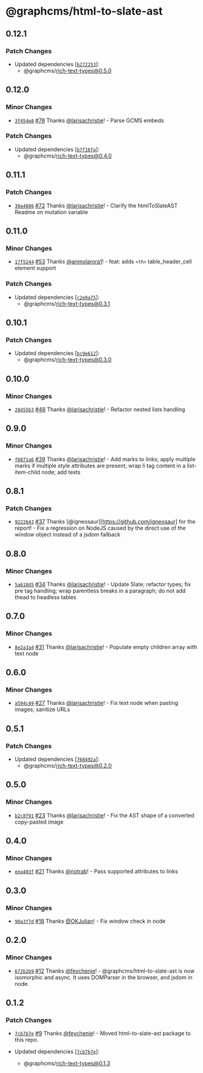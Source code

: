 # @graphcms/html-to-slate-ast

## 0.12.1

### Patch Changes

- Updated dependencies [[`b272253`](https://github.com/hygraph/rich-text/commit/b2722534275efd2c5e473d549d0f0e5a28100025)]:
  - @graphcms/rich-text-types@0.5.0

## 0.12.0

### Minor Changes

- [`3f454e8`](https://github.com/hygraph/rich-text/commit/3f454e82d2c84506b70554af75b66971858e238f) [#78](https://github.com/hygraph/rich-text/pull/78) Thanks [@larisachristie](https://github.com/larisachristie)! - Parse GCMS embeds

### Patch Changes

- Updated dependencies [[`b7f16fa`](https://github.com/hygraph/rich-text/commit/b7f16fa76a28ad0f5cdbe6cb1f58d7fafa63df15)]:
  - @graphcms/rich-text-types@0.4.0

## 0.11.1

### Patch Changes

- [`30a4886`](https://github.com/hygraph/rich-text/commit/30a4886511a313075cd36c2c38f2891ceaf95ad8) [#72](https://github.com/hygraph/rich-text/pull/72) Thanks [@larisachristie](https://github.com/larisachristie)! - Clarify the htmlToSlateAST Readme on mutation variable

## 0.11.0

### Minor Changes

- [`17f5244`](https://github.com/hygraph/rich-text/commit/17f52440c3fae398f8fd49d4ef61a6fe46ff8635) [#53](https://github.com/hygraph/rich-text/pull/53) Thanks [@anmolarora1](https://github.com/anmolarora1)! - feat: adds `<th>` table_header_cell element support

### Patch Changes

- Updated dependencies [[`c2e0a75`](https://github.com/hygraph/rich-text/commit/c2e0a75e995591bb299250f4d14092b1843b1183)]:
  - @graphcms/rich-text-types@0.3.1

## 0.10.1

### Patch Changes

- Updated dependencies [[`bc9e612`](https://github.com/hygraph/rich-text/commit/bc9e61293ec0535328541c95c33e71f51ec09c43)]:
  - @graphcms/rich-text-types@0.3.0

## 0.10.0

### Minor Changes

- [`28455b3`](https://github.com/hygraph/rich-text/commit/28455b3cb7407785ed6ddce3dfd6d29504888f01) [#48](https://github.com/hygraph/rich-text/pull/48) Thanks [@larisachristie](https://github.com/larisachristie)! - Refactor nested lists handling

## 0.9.0

### Minor Changes

- [`f6871a6`](https://github.com/hygraph/rich-text/commit/f6871a60e56af84b6c6276a84a0e6cb1d95dd062) [#39](https://github.com/hygraph/rich-text/pull/39) Thanks [@larisachristie](https://github.com/larisachristie)! - Add marks to links; apply multiple marks if multiple style attributes are present; wrap li tag content in a list-item-child node; add tests

## 0.8.1

### Patch Changes

- [`9222643`](https://github.com/hygraph/rich-text/commit/9222643f6ac086bcca3d227138ec3deeb2af910b) [#37](https://github.com/hygraph/rich-text/pull/37) Thanks [@igneosaur][https://github.com/igneosaur] for the report! - Fix a regression on NodeJS caused by the direct use of the window object instead of a jsdom fallback

## 0.8.0

### Minor Changes

- [`5a618d5`](https://github.com/hygraph/rich-text/commit/5a618d5a53703f1e0a2a76815a7f9b0f9c98df80) [#34](https://github.com/hygraph/rich-text/pull/34) Thanks [@larisachristie](https://github.com/larisachristie)! - Update Slate; refactor types; fix pre tag handling; wrap parentless breaks in a paragraph; do not add thead to headless tables

## 0.7.0

### Minor Changes

- [`8e2a3a4`](https://github.com/hygraph/rich-text/commit/8e2a3a4660176eb957977f2b01c3c26c79e54dd2) [#31](https://github.com/hygraph/rich-text/pull/31) Thanks [@larisachristie](https://github.com/larisachristie)! - Populate empty children array with text node

## 0.6.0

### Minor Changes

- [`a594c49`](https://github.com/hygraph/rich-text/commit/a594c49620fe27346f39ec3f0fd44d84927a70f7) [#27](https://github.com/hygraph/rich-text/pull/27) Thanks [@larisachristie](https://github.com/larisachristie)! - Fix text node when pasting images; sanitize URLs

## 0.5.1

### Patch Changes

- Updated dependencies [[`768492a`](https://github.com/hygraph/rich-text/commit/768492a5dd5e642cc639b82cd7e13f2ce7f2dc96)]:
  - @graphcms/rich-text-types@0.2.0

## 0.5.0

### Minor Changes

- [`b2c8f91`](https://github.com/hygraph/rich-text/commit/b2c8f9163abe9e1f50aaf3da5e242a8beb0efe31) [#23](https://github.com/hygraph/rich-text/pull/23) Thanks [@larisachristie](https://github.com/larisachristie)! - Fix the AST shape of a converted copy-pasted image

## 0.4.0

### Minor Changes

- [`eea403f`](https://github.com/hygraph/rich-text/commit/eea403faf1074f3532b4697296014c3c436083d0) [#21](https://github.com/hygraph/rich-text/pull/21) Thanks [@notrab](https://github.com/notrab)! - Pass supported attributes to links

## 0.3.0

### Minor Changes

- [`90a3f7d`](https://github.com/hygraph/rich-text/commit/90a3f7d6c1e135bb1d9a8e57fda49cb0e24a1c53) [#18](https://github.com/hygraph/rich-text/pull/18) Thanks [@OKJulian](https://github.com/OKJulian)! - Fix window check in node

## 0.2.0

### Minor Changes

- [`672b2b9`](https://github.com/hygraph/rich-text/commit/672b2b97566d6ecf2f9071a1fff0b2e172bdc56d) [#12](https://github.com/hygraph/rich-text/pull/12) Thanks [@feychenie](https://github.com/feychenie)! - @graphcms/html-to-slate-ast is now isomorphic and async. It uses DOMParser in the browser, and jsdom in node.

## 0.1.2

### Patch Changes

- [`7cb7b7e`](https://github.com/hygraph/rich-text/commit/7cb7b7ef78a465c54982f81c77432d001ea9645b) [#9](https://github.com/hygraph/rich-text/pull/9) Thanks [@feychenie](https://github.com/feychenie)! - Moved html-to-slate-ast package to this repo.

- Updated dependencies [[`7cb7b7e`](https://github.com/hygraph/rich-text/commit/7cb7b7ef78a465c54982f81c77432d001ea9645b)]:
  - @graphcms/rich-text-types@0.1.3
